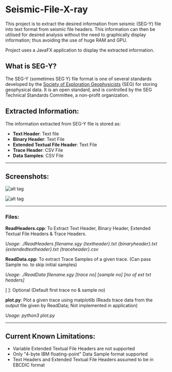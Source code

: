 # Seismic-File-X-ray
This project is to extract the desired information from seismic (SEG-Y) file into text format from seismic file headers.
This information can then be utilised for desired analysis without the need to graphically display information; thus avoiding the use of huge RAM and GPU.

Project uses a JavaFX application to display the extracted information.

## What is SEG-Y?
The SEG-Y (sometimes SEG Y) file format is one of several standards developed by the [Society of Exploration Geophysicists](https://en.wikipedia.org/wiki/Society_of_Exploration_Geophysicists "Wikipedia") (SEG) for storing geophysical data. It is an open standard, and is controlled by the SEG Technical Standards Committee, a non-profit organization.

## Extracted Information:
The information extracted from SEG-Y file is stored as:
* **Text Header**: Text file
* **Binary Header**: Text File
* **Extended Textual File Header**: Text File
* **Trace Header**: CSV File
* **Data Samples**: CSV File

***
## Screenshots:

![alt tag](https://github.com/kambojankush/Sesmic-File-X-ray/blob/master/screens/Screenshot1.png?raw=true "1")

![alt tag](https://github.com/kambojankush/Sesmic-File-X-ray/blob/master/screens/Screenshot2.png?raw=true "2")

***
### Files:

**ReadHeaders.cpp**: To Extract Text Header, Binary Header, Extended Textual File Headers & Trace Headers.

_Usage: ./ReadHeaders filename.sgy {textheader}.txt {binaryheader}.txt {extendedtextheader}.txt {traceheader}.csv_

**ReadData.cpp**: To extract Trace Samples of a given trace. (Can pass Sample no. to skip initial samples)

_Usage: ./ReadData filename.sgy [trace no] [sample no] [no of ext txt headers]_

[ ]: Optional (Default first trace no & sample no)

**plot.py**: Plot a given trace using matplotlib (Reads trace data from the output file given by ReadData; Not implemented in application)

_Usage: python3 plot.py_ 
***

## Current Known Limitations:
* Variable Extended Textual File Headers are not supported
* Only "4-byte IBM floating-point" Data Sample format supported
* Text Headers and Extended Textual File Headers assumed to be in EBCDIC format
